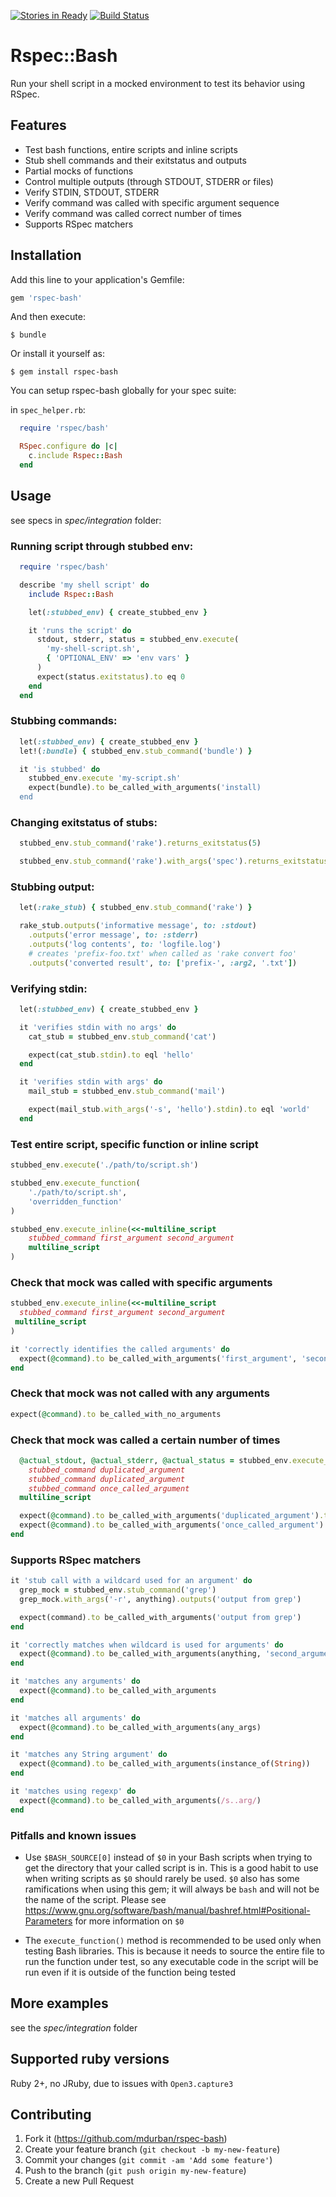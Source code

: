 [![Stories in Ready](https://badge.waffle.io/mdurban/rspec-bash.png?label=ready&title=Ready)](http://waffle.io/mdurban/rspec-bash)
[![Build Status](https://travis-ci.org/mdurban/rspec-bash.svg?branch=master)](https://travis-ci.org/mdurban/rspec-bash)

# Rspec::Bash

Run your shell script in a mocked environment to test its behavior using RSpec.

## Features
- Test bash functions, entire scripts and inline scripts
- Stub shell commands and their exitstatus and outputs
- Partial mocks of functions
- Control multiple outputs (through STDOUT, STDERR or files)
- Verify STDIN, STDOUT, STDERR
- Verify command was called with specific argument sequence
- Verify command was called correct number of times
- Supports RSpec matchers

## Installation

Add this line to your application's Gemfile:

```ruby
gem 'rspec-bash'
```

And then execute:

    $ bundle

Or install it yourself as:

    $ gem install rspec-bash


You can setup rspec-bash globally for your spec suite:

in `spec_helper.rb`:

```ruby
  require 'rspec/bash'

  RSpec.configure do |c|
    c.include Rspec::Bash
  end
```

## Usage

see specs in *spec/integration* folder:

### Running script through stubbed env:

```ruby
  require 'rspec/bash'

  describe 'my shell script' do
    include Rspec::Bash

    let(:stubbed_env) { create_stubbed_env }

    it 'runs the script' do
      stdout, stderr, status = stubbed_env.execute(
        'my-shell-script.sh',
        { 'OPTIONAL_ENV' => 'env vars' }
      )
      expect(status.exitstatus).to eq 0
    end
  end
```

### Stubbing commands:

```ruby
  let(:stubbed_env) { create_stubbed_env }
  let!(:bundle) { stubbed_env.stub_command('bundle') }

  it 'is stubbed' do
    stubbed_env.execute 'my-script.sh'
    expect(bundle).to be_called_with_arguments('install)
  end
```

### Changing exitstatus of stubs:

```ruby
  stubbed_env.stub_command('rake').returns_exitstatus(5)
```

```ruby
  stubbed_env.stub_command('rake').with_args('spec').returns_exitstatus(3)
```

### Stubbing output:

```ruby
  let(:rake_stub) { stubbed_env.stub_command('rake') }

  rake_stub.outputs('informative message', to: :stdout)
    .outputs('error message', to: :stderr)
    .outputs('log contents', to: 'logfile.log')
    # creates 'prefix-foo.txt' when called as 'rake convert foo'
    .outputs('converted result', to: ['prefix-', :arg2, '.txt'])
```

### Verifying stdin:

```ruby
  let(:stubbed_env) { create_stubbed_env }

  it 'verifies stdin with no args' do
    cat_stub = stubbed_env.stub_command('cat')

    expect(cat_stub.stdin).to eql 'hello'
  end

  it 'verifies stdin with args' do
    mail_stub = stubbed_env.stub_command('mail')

    expect(mail_stub.with_args('-s', 'hello').stdin).to eql 'world'
  end
```

### Test entire script, specific function or inline script

```ruby
stubbed_env.execute('./path/to/script.sh')
```

```ruby
stubbed_env.execute_function(
    './path/to/script.sh',
    'overridden_function'
)
```

```ruby
stubbed_env.execute_inline(<<-multiline_script
    stubbed_command first_argument second_argument
    multiline_script
)
```

### Check that mock was called with specific arguments

```ruby
stubbed_env.execute_inline(<<-multiline_script
  stubbed_command first_argument second_argument
 multiline_script
)

it 'correctly identifies the called arguments' do
  expect(@command).to be_called_with_arguments('first_argument', 'second_argument')
end
```

### Check that mock was not called with any arguments

```ruby
expect(@command).to be_called_with_no_arguments
```

### Check that mock was called a certain number of times
```ruby
  @actual_stdout, @actual_stderr, @actual_status = stubbed_env.execute_inline(<<-multiline_script
    stubbed_command duplicated_argument
    stubbed_command duplicated_argument
    stubbed_command once_called_argument
  multiline_script

  expect(@command).to be_called_with_arguments('duplicated_argument').times(2)
  expect(@command).to be_called_with_arguments('once_called_argument').times(1)
end
```

### Supports RSpec matchers
```ruby
it 'stub call with a wildcard used for an argument' do
  grep_mock = stubbed_env.stub_command('grep')
  grep_mock.with_args('-r', anything).outputs('output from grep')

  expect(command).to be_called_with_arguments('output from grep')
end
```

```ruby
it 'correctly matches when wildcard is used for arguments' do
  expect(@command).to be_called_with_arguments(anything, 'second_argument', anything)
end
```

```ruby
it 'matches any arguments' do
  expect(@command).to be_called_with_arguments
end
```

```ruby
it 'matches all arguments' do
  expect(@command).to be_called_with_arguments(any_args)
end
```

```ruby
it 'matches any String argument' do
  expect(@command).to be_called_with_arguments(instance_of(String))
end
```

```ruby
it 'matches using regexp' do
  expect(@command).to be_called_with_arguments(/s..arg/)
end
```

### Pitfalls and known issues

- Use `$BASH_SOURCE[0]` instead of `$0` in your Bash scripts when trying to get the directory that your called script is in. This is a good habit to use when writing scripts as `$0` should rarely be used.
`$0` also has some ramifications when using this gem; it will always be `bash` and will not be the name of the script.
Please see https://www.gnu.org/software/bash/manual/bashref.html#Positional-Parameters for more information on `$0`

- The `execute_function()` method is recommended to be used only when testing Bash libraries. This is because it needs to source the entire file to run the function under test, so any executable code in the script will be run even if it is outside of the function being tested

## More examples

see the *spec/integration* folder

## Supported ruby versions

Ruby 2+, no JRuby, due to issues with `Open3.capture3`

## Contributing

1. Fork it (https://github.com/mdurban/rspec-bash)
2. Create your feature branch (`git checkout -b my-new-feature`)
3. Commit your changes (`git commit -am 'Add some feature'`)
4. Push to the branch (`git push origin my-new-feature`)
5. Create a new Pull Request

